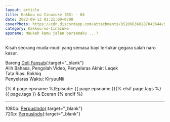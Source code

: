 ```yaml
---
layout: article
title: Kakkou no Iinazuke (BD) - 04
date: 2022-09-13 01:21:00+0700
coverPhoto: https://cdn.discordapp.com/attachments/852096360287043644/991700293098160228/unknown.png
category: Kakkou-no-Iinazuke
epsname: Maukah kamu jalan bersamaku ...?
---
```


Kisah seorang muda-mudi yang semasa bayi tertukar gegara salah naro kasur.

Bareng [Doll Fansub](https://www.perpusindo.info/user/Leqek){:target="_blank"}
<br>
Alih Bahasa, Pengolah Video, Penyelaras Akhir: Leqek
<br>
Tata Rias: Rokhiq
<br>
Penyelaras Waktu: KiryuuNii

{% if page.epsname %}Episode: {{ page.epsname }}{% elsif page.tags %}{{ page.tags }} & Eceran {% endif %}

---
1080p: [PerpusIndo](https://www.perpusindo.info/berkas/3jvEKeud){:target="_blank"}<br>
720p: [PerpusIndo](https://www.perpusindo.info/berkas/uj3PRjpu){:target="_blank"}
